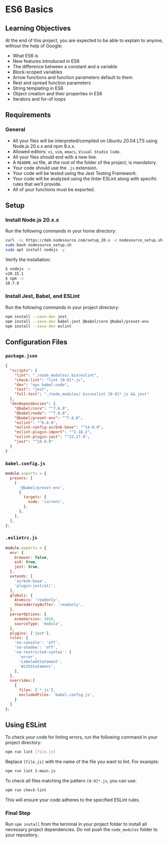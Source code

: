 # ES6 Basics

## Learning Objectives

At the end of this project, you are expected to be able to explain to anyone, without the help of Google:

- What ES6 is
- New features introduced in ES6
- The difference between a constant and a variable
- Block-scoped variables
- Arrow functions and function parameters default to them
- Rest and spread function parameters
- String templating in ES6
- Object creation and their properties in ES6
- Iterators and for-of loops

## Requirements

### General

- All your files will be interpreted/compiled on Ubuntu 20.04 LTS using Node.js 20.x.x and npm 9.x.x.
- Allowed editors: `vi`, `vim`, `emacs`, `Visual Studio Code`.
- All your files should end with a new line.
- A `README.md` file, at the root of the folder of the project, is mandatory.
- Your code should use the `.js` extension.
- Your code will be tested using the Jest Testing Framework.
- Your code will be analyzed using the linter ESLint along with specific rules that we’ll provide.
- All of your functions must be exported.

## Setup

### Install Node.js 20.x.x

Run the following commands in your home directory:

```bash
curl -sL https://deb.nodesource.com/setup_20.x -o nodesource_setup.sh
sudo bash nodesource_setup.sh
sudo apt install nodejs -y
```

Verify the installation:

```bash
$ nodejs -v
v20.15.1
$ npm -v
10.7.0
```

### Install Jest, Babel, and ESLint

Run the following commands in your project directory:

```bash
npm install --save-dev jest
npm install --save-dev babel-jest @babel/core @babel/preset-env
npm install --save-dev eslint
```

## Configuration Files

### `package.json`

```json
{
  "scripts": {
    "lint": "./node_modules/.bin/eslint",
    "check-lint": "lint [0-9]*.js",
    "dev": "npx babel-node",
    "test": "jest",
    "full-test": "./node_modules/.bin/eslint [0-9]*.js && jest"
  },
  "devDependencies": {
    "@babel/core": "^7.6.0",
    "@babel/node": "^7.8.0",
    "@babel/preset-env": "^7.6.0",
    "eslint": "^6.8.0",
    "eslint-config-airbnb-base": "^14.0.0",
    "eslint-plugin-import": "^2.18.2",
    "eslint-plugin-jest": "^22.17.0",
    "jest": "^24.9.0"
  }
}
```

### `babel.config.js`

```javascript
module.exports = {
  presets: [
    [
      '@babel/preset-env',
      {
        targets: {
          node: 'current',
        },
      },
    ],
  ],
};
```

### `.eslintrc.js`

```javascript
module.exports = {
  env: {
    browser: false,
    es6: true,
    jest: true,
  },
  extends: [
    'airbnb-base',
    'plugin:jest/all',
  ],
  globals: {
    Atomics: 'readonly',
    SharedArrayBuffer: 'readonly',
  },
  parserOptions: {
    ecmaVersion: 2018,
    sourceType: 'module',
  },
  plugins: ['jest'],
  rules: {
    'no-console': 'off',
    'no-shadow': 'off',
    'no-restricted-syntax': [
      'error',
      'LabeledStatement',
      'WithStatement',
    ],
  },
  overrides:[
    {
      files: ['*.js'],
      excludedFiles: 'babel.config.js',
    }
  ]
};
```

## Using ESLint

To check your code for linting errors, run the following command in your project directory:

```bash
npm run lint [file.js]
```

Replace `[file.js]` with the name of the file you want to lint. For example:

```bash
npm run lint 1-main.js
```

To check all files matching the pattern `[0-9]*.js`, you can use:

```bash
npm run check-lint
```

This will ensure your code adheres to the specified ESLint rules.

### Final Step

Run `npm install` from the terminal in your project folder to install all necessary project dependencies. Do not push the `node_modules` folder to your repository.
